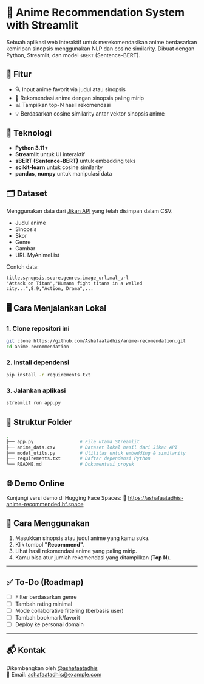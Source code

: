 # 🎌 Anime Recommendation System with Streamlit

Sebuah aplikasi web interaktif untuk merekomendasikan anime berdasarkan kemiripan sinopsis menggunakan NLP dan cosine similarity. Dibuat dengan Python, Streamlit, dan model `sBERT` (Sentence-BERT).

## 🚀 Fitur

- 🔍 Input anime favorit via judul atau sinopsis
- 🤖 Rekomendasi anime dengan sinopsis paling mirip
- 📊 Tampilkan top-N hasil rekomendasi
- 💡 Berdasarkan cosine similarity antar vektor sinopsis anime

## 🧠 Teknologi

- **Python 3.11+**
- **Streamlit** untuk UI interaktif
- **sBERT (Sentence-BERT)** untuk embedding teks
- **scikit-learn** untuk cosine similarity
- **pandas**, **numpy** untuk manipulasi data

## 🗂 Dataset

Menggunakan data dari [Jikan API](https://jikan.moe/) yang telah disimpan dalam CSV:

- Judul anime
- Sinopsis
- Skor
- Genre
- Gambar
- URL MyAnimeList

Contoh data:

```csv
title,synopsis,score,genres,image_url,mal_url
"Attack on Titan","Humans fight titans in a walled city...",8.9,"Action, Drama",...
```

## 🖥️ Cara Menjalankan Lokal

### 1. Clone repositori ini

```bash
git clone https://github.com/Ashafaatadhis/anime-recomendation.git
cd anime-recommendation
```

### 2. Install dependensi

```bash
pip install -r requirements.txt
```

### 3. Jalankan aplikasi

```bash
streamlit run app.py
```

## 📂 Struktur Folder

```bash
.
├── app.py                 # File utama Streamlit
├── anime_data.csv         # Dataset lokal hasil dari Jikan API
├── model_utils.py         # Utilitas untuk embedding & similarity
├── requirements.txt       # Daftar dependensi Python
└── README.md              # Dokumentasi proyek
```

## 🌐 Demo Online

Kunjungi versi demo di Hugging Face Spaces:
🔗 https://ashafaatadhis-anime-recommended.hf.space

## 🧪 Cara Menggunakan

1. Masukkan sinopsis atau judul anime yang kamu suka.
2. Klik tombol **"Recommend"**.
3. Lihat hasil rekomendasi anime yang paling mirip.
4. Kamu bisa atur jumlah rekomendasi yang ditampilkan (**Top N**).

---

## ✅ To-Do (Roadmap)

- [ ] Filter berdasarkan genre
- [ ] Tambah rating minimal
- [ ] Mode collaborative filtering (berbasis user)
- [ ] Tambah bookmark/favorit
- [ ] Deploy ke personal domain

---

## 📬 Kontak

Dikembangkan oleh [@ashafaatadhis](https://github.com/ashafaatadhis)  
📧 Email: ashafaatadhis@example.com
